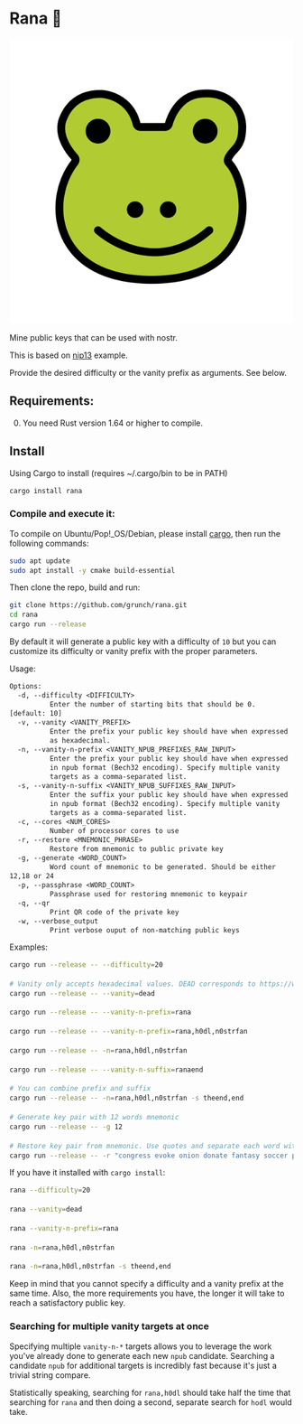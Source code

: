 # Rana 🐸

![Rana](rana.png)

Mine public keys that can be used with nostr.

This is based on [nip13](https://github.com/nostr-protocol/nips/blob/master/13.md) example.

Provide the desired difficulty or the vanity prefix as arguments. See below.

## Requirements:

0. You need Rust version 1.64 or higher to compile.

## Install

Using Cargo to install (requires ~/.cargo/bin to be in PATH)

```bash
cargo install rana
```

### Compile and execute it:

To compile on Ubuntu/Pop!\_OS/Debian, please install [cargo](https://www.rust-lang.org/tools/install), then run the following commands:

```bash
sudo apt update
sudo apt install -y cmake build-essential
```

Then clone the repo, build and run:

```bash
git clone https://github.com/grunch/rana.git
cd rana
cargo run --release
```

By default it will generate a public key with a difficulty of `10` but you can customize its difficulty or vanity prefix with the proper parameters.

Usage:

```
Options:
  -d, --difficulty <DIFFICULTY>
          Enter the number of starting bits that should be 0. [default: 10]
  -v, --vanity <VANITY_PREFIX>
          Enter the prefix your public key should have when expressed
          as hexadecimal.
  -n, --vanity-n-prefix <VANITY_NPUB_PREFIXES_RAW_INPUT>
          Enter the prefix your public key should have when expressed
          in npub format (Bech32 encoding). Specify multiple vanity
          targets as a comma-separated list.
  -s, --vanity-n-suffix <VANITY_NPUB_SUFFIXES_RAW_INPUT>
          Enter the suffix your public key should have when expressed
          in npub format (Bech32 encoding). Specify multiple vanity
          targets as a comma-separated list.
  -c, --cores <NUM_CORES>
          Number of processor cores to use
  -r, --restore <MNEMONIC_PHRASE>
          Restore from mnemonic to public private key
  -g, --generate <WORD_COUNT>
          Word count of mnemonic to be generated. Should be either 12,18 or 24
  -p, --passphrase <WORD_COUNT>
          Passphrase used for restoring mnemonic to keypair
  -q, --qr
          Print QR code of the private key
  -w, --verbose_output
          Print verbose ouput of non-matching public keys
```

Examples:

```bash
cargo run --release -- --difficulty=20

# Vanity only accepts hexadecimal values. DEAD corresponds to https://www.hexdictionary.com/hex/DEAD, not an example username string.
cargo run --release -- --vanity=dead

cargo run --release -- --vanity-n-prefix=rana

cargo run --release -- --vanity-n-prefix=rana,h0dl,n0strfan

cargo run --release -- -n=rana,h0dl,n0strfan

cargo run --release -- --vanity-n-suffix=ranaend

# You can combine prefix and suffix
cargo run --release -- -n=rana,h0dl,n0strfan -s theend,end

# Generate key pair with 12 words mnemonic
cargo run --release -- -g 12

# Restore key pair from mnemonic. Use quotes and separate each word with a space
cargo run --release -- -r "congress evoke onion donate fantasy soccer project fiction envelope body faith mean"
```

If you have it installed with `cargo install`:

```bash
rana --difficulty=20

rana --vanity=dead

rana --vanity-n-prefix=rana

rana -n=rana,h0dl,n0strfan

rana -n=rana,h0dl,n0strfan -s theend,end
```

Keep in mind that you cannot specify a difficulty and a vanity prefix at the same time.
Also, the more requirements you have, the longer it will take to reach a satisfactory public key.

### Searching for multiple vanity targets at once

Specifying multiple `vanity-n-*` targets allows you to leverage the work you've already done to generate each new `npub` candidate. Searching a candidate `npub` for additional targets is incredibly fast because it's just a trivial string compare.

Statistically speaking, searching for `rana,h0dl` should take half the time that searching for `rana` and then doing a second, separate search for `hodl` would take.
